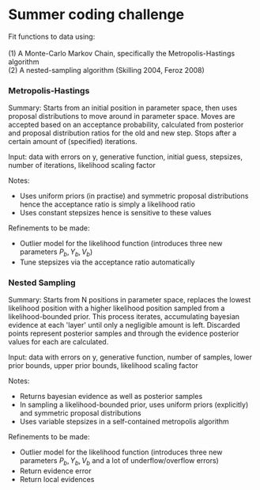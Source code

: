 # Summer coding challenge
 
Fit functions to data using:<br /><br /> (1) A Monte-Carlo Markov Chain, specifically the Metropolis-Hastings algorithm<br /> (2) A nested-sampling algorithm (Skilling 2004, Feroz 2008)


### Metropolis-Hastings

Summary: Starts from an initial position in parameter space, then uses proposal distributions to move around in parameter space. Moves are accepted based on an acceptance probability, calculated from posterior and proposal distribution ratios for the old and new step. Stops after a certain amount of (specified) iterations. 

Input: data with errors on y, generative function, initial guess, stepsizes, number of iterations, likelihood scaling factor

Notes: 
- Uses uniform priors (in practise) and symmetric proposal distributions hence the acceptance ratio is simply a likelihood ratio
- Uses constant stepsizes hence is sensitive to these values

Refinements to be made:
- Outlier model for the likelihood function (introduces three new parameters $P_b, Y_b, V_b$)
- Tune stepsizes via the acceptance ratio automatically

### Nested Sampling

Summary: Starts from N positions in parameter space, replaces the lowest likelihood position with a higher likelihood position sampled from a likelihood-bounded prior. This process iterates, accumulating bayesian evidence at each 'layer' until only a negligible amount is left. Discarded points represent posterior samples and through the evidence posterior values for each are calculated.

Input: data with errors on y, generative function, number of samples, lower prior bounds, upper prior bounds, likelihood scaling factor

Notes:
- Returns bayesian evidence as well as posterior samples
- In sampling a likelihood-bounded prior, uses uniform priors (explicitly) and symmetric proposal distributions
- Uses variable stepsizes in a self-contained metropolis algorithm

Refinements to be made:
- Outlier model for the likelihood function (introduces three new parameters $P_b, Y_b, V_b$ and a lot of underflow/overflow errors)
- Return evidence error
- Return local evidences

